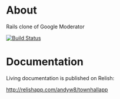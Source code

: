 About
=====

Rails clone of Google Moderator

[![Build Status](http://travis-ci.org/[YOUR_GITHUB_USERNAME]/[YOUR_PROJECT_NAME].png)](http://travis-ci.org/andyw8/townhallapp)

Documentation
=============

Living documentation is published on Relish:

http://relishapp.com/andyw8/townhallapp

